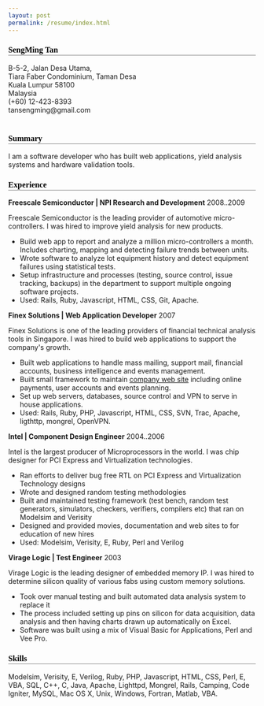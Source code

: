 ```yaml
---
layout: post
permalink: /resume/index.html
---
```

<style>
h3 { border-bottom: solid grey 1px; }
div#contact { white-space: pre;}
h3, h2, h1 {color: black; font-family: verdana}
</style>

### <nowiki>SengMing Tan</nowiki>

<div id='contact'>B-5-2, Jalan Desa Utama,
Tiara Faber Condominium, Taman Desa
Kuala Lumpur 58100
Malaysia
(+60) 12-423-8393
tansengming@gmail.com

</div>

### Summary

I am a software developer who has built web applications, yield analysis systems and hardware validation tools.

### Experience

**Freescale Semiconductor | NPI Research and Development** 2008..2009

Freescale Semiconductor is the leading provider of automotive micro-controllers. I was hired to improve yield analysis for new products.

* Build web app to report and analyze a million micro-controllers a month. Includes charting, mapping and detecting failure trends between units.
* Wrote software to analyze lot equipment history and detect equipment failures using statistical tests.
* Setup infrastructure and processes (testing, source control, issue tracking, backups) in the department to support multiple ongoing software projects.
* Used: Rails, Ruby, Javascript, HTML, CSS, Git, Apache.

**Finex Solutions | Web Application Developer** 2007

Finex Solutions is one of the leading providers of financial technical analysis tools in Singapore. I was hired to build web applications to support the company's growth.

* Built web applications to handle mass mailing, support mail, financial accounts, business intelligence and events management.
* Built small framework to maintain [company web site](http://chartnexus.com/) including online payments, user accounts and events planning.
* Set up web servers, databases, source control and VPN to serve in house applications.
* Used: Rails, Ruby, PHP, Javascript, HTML, CSS, SVN, Trac, Apache, ligthttp, mongrel, OpenVPN.

**Intel | Component Design Engineer** 2004..2006

Intel is the largest producer of Microprocessors in the world. I was chip designer for PCI Express and Virtualization technologies.


* Ran efforts to deliver bug free RTL on PCI Express and Virtualization Technology designs
* Wrote and designed random testing methodologies
* Built and maintained testing framework (test bench, random test generators, simulators, checkers, verifiers, compilers etc) that ran on Modelsim and Verisity
* Designed and provided movies, documentation and web sites to for education of new hires
* Used: Modelsim, Verisity, E, Ruby, Perl and Verilog

**Virage Logic | Test Engineer** 2003

Virage Logic is the leading designer of embedded memory IP. I was hired to determine silicon quality of various fabs using custom memory solutions.

* Took over manual testing and built automated data analysis system to replace it
* The process included setting up pins on silicon for data acquisition, data analysis and then having charts drawn up automatically on Excel.
* Software was built using a mix  of Visual Basic for Applications, Perl and Vee Pro.

### Skills

Modelsim, Verisity, E, Verilog, Ruby, PHP, Javascript, HTML, CSS, Perl, E, VBA, SQL, C++, C, Java, Apache, Lighttpd, Mongrel, Rails, Camping, Code Igniter, <nowiki>MySQL</nowiki>, Mac OS X, Unix, Windows, Fortran, Matlab, VBA.
